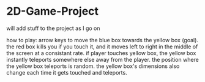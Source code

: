 # 2D-Game-Project


will add stuff to the project as I go on



how to play: arrow keys to move the blue box towards the yellow box (goal). the red box kills you if you touch it, and it moves left to right in the middle of the screen at a consistant rate. if player touches yellow box, the yellow box instantly teleports somewhere else away from the player. the position where the yellow box teleports is random. the yellow box's dimensions also change each time it gets touched and teleports.
